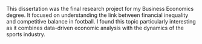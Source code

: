 This dissertation was the final research project for my Business Economics degree. It focused on understanding the 
link between financial inequality and competitive balance in football. I found this topic particularly interesting as 
it combines data-driven economic analysis with the dynamics of the sports industry.
